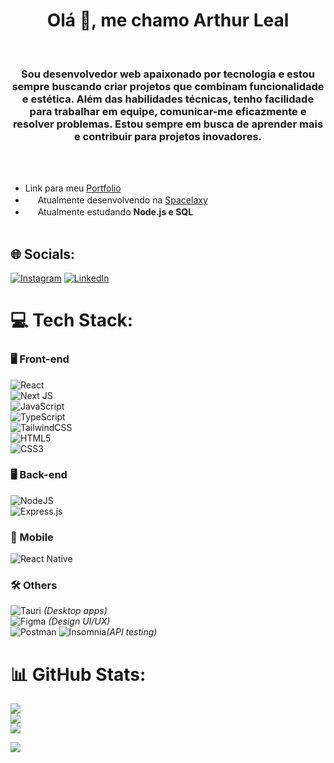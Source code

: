 <h1 align="center">Olá 👋, me chamo Arthur Leal</h1><br>
<h3 align="center">Sou desenvolvedor web apaixonado por tecnologia e estou sempre buscando criar projetos que combinam funcionalidade e estética. Além das habilidades técnicas, tenho facilidade para trabalhar em equipe, comunicar-me eficazmente e resolver problemas. Estou sempre em busca de aprender mais e contribuir para projetos inovadores.</h3><br><br>

- Link para meu <a href="https://www.arthurdevleal.tech/">Portfolio</a>
- <img src="https://github.com/ritik307/ritik307/blob/main/images/laptop.gif" width="16"> Atualmente desenvolvendo na [Spacelaxy](https://github.com/spacelaxy)<br>
- <img src="https://media.giphy.com/media/VgCDAzcKvsR6OM0uWg/giphy.gif" width="16"> Atualmente estudando **Node.js e SQL**<br><br>


## 🌐 Socials:
[![Instagram](https://img.shields.io/badge/Instagram-%23E4405F.svg?logo=Instagram&logoColor=white)](https://instagram.com/arthurlleall1) [![LinkedIn](https://img.shields.io/badge/LinkedIn-%230077B5.svg?logo=linkedin&logoColor=white)](https://www.linkedin.com/in/arthur-leal-9a8ab1315/) 

# 💻 Tech Stack:

### 🖥️ Front-end
![React](https://img.shields.io/badge/react-%2320232a.svg?style=for-the-badge&logo=react&logoColor=%2361DAFB)  
![Next JS](https://img.shields.io/badge/Next-black?style=for-the-badge&logo=next.js&logoColor=white)  
![JavaScript](https://img.shields.io/badge/javascript-%23323330.svg?style=for-the-badge&logo=javascript&logoColor=%23F7DF1E)  
![TypeScript](https://img.shields.io/badge/typescript-%23007ACC.svg?style=for-the-badge&logo=typescript&logoColor=white)  
![TailwindCSS](https://img.shields.io/badge/tailwindcss-%2338B2AC.svg?style=for-the-badge&logo=tailwind-css&logoColor=white)  
![HTML5](https://img.shields.io/badge/html5-%23E34F26.svg?style=for-the-badge&logo=html5&logoColor=white)  
![CSS3](https://img.shields.io/badge/css3-%231572B6.svg?style=for-the-badge&logo=css3&logoColor=white)  



### 🖥️ Back-end
![NodeJS](https://img.shields.io/badge/node.js-6DA55F?style=for-the-badge&logo=node.js&logoColor=white)  
![Express.js](https://img.shields.io/badge/express.js-%23404d59.svg?style=for-the-badge&logo=express&logoColor=%2361DAFB)  


### 📱 Mobile
![React Native](https://img.shields.io/badge/react_native-%2320232a.svg?style=for-the-badge&logo=react&logoColor=%2361DAFB)  



### 🛠 Others
![Tauri](https://img.shields.io/badge/tauri-%2324C8DB.svg?style=for-the-badge&logo=tauri&logoColor=%23FFFFFF) *(Desktop apps)*  
![Figma](https://img.shields.io/badge/figma-%23F24E1E.svg?style=for-the-badge&logo=figma&logoColor=white) *(Design UI/UX)*  
![Postman](https://img.shields.io/badge/Postman-FF6C37?style=for-the-badge&logo=postman&logoColor=white) ![Insomnia](https://img.shields.io/badge/Insomnia-black?style=for-the-badge&logo=insomnia&logoColor=5849BE)*(API testing)*  


# 📊 GitHub Stats:
![](https://github-readme-stats.vercel.app/api?username=ArthurDevLeal&theme=transparent&hide_border=false&include_all_commits=true&count_private=true)<br/>
![](https://github-readme-streak-stats.herokuapp.com/?user=ArthurDevLeal&theme=transparent&hide_border=false)<br/>
![](https://github-readme-stats.vercel.app/api/top-langs/?username=ArthurDevLeal&theme=transparent&hide_border=false&include_all_commits=true&count_private=true&layout=compact)


[![](https://visitcount.itsvg.in/api?id=ArthurDevLeal&icon=3&color=1)](https://visitcount.itsvg.in)
